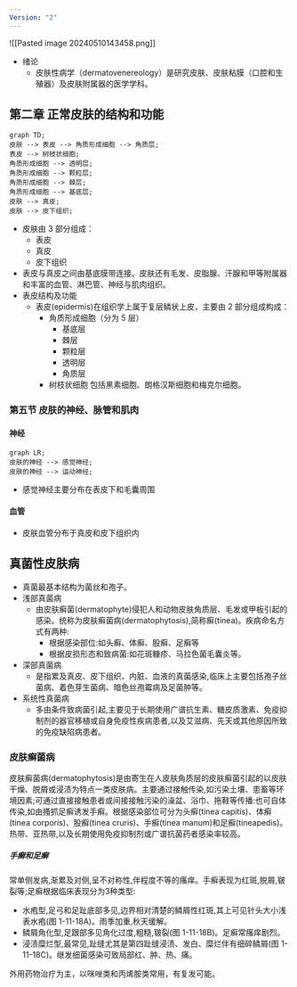 ```yaml
---
Version: "2"
---
```

![[Pasted image 20240510143458.png]]
- 绪论
	- 皮肤性病学（dermatovenereology）是研究皮肤、皮肤粘膜（口腔和生殖器）及皮肤附属器的医学学科。
## 第二章 正常皮肤的结构和功能

```mermaid
graph TD;
皮肤 --> 表皮 --> 角质形成细胞 --> 角质层;
表皮 --> 树枝状细胞;
角质形成细胞 --> 透明层;
角质形成细胞 --> 颗粒层;
角质形成细胞 --> 棘层;
角质形成细胞 --> 基底层;
皮肤 --> 真皮;
皮肤 --> 皮下组织;
```

- 皮肤由 3 部分组成：
	- 表皮
	- 真皮
	- 皮下组织
- 表皮与真皮之间由基底膜带连接。皮肤还有毛发、皮脂腺、汗腺和甲等附属器和丰富的血管、淋巴管、神经与肌肉组织。
- 表皮结构及功能
	- 表皮(epidermis)在组织学上属于复层鳞状上皮，主要由 2 部分组成构成：
		- 角质形成细胞（分为 5 层）
			- 基底层
			- 棘层
			- 颗粒层
			- 透明层
			- 角质层
		- 树枝状细胞
			包括黑素细胞、朗格汉斯细胞和梅克尔细胞。

### 第五节 皮肤的神经、脉管和肌肉

#### 神经

```mermaid
graph LR;
皮肤的神经 --> 感觉神经;
皮肤的神经 --> 运动神经;
```
- 感觉神经主要分布在表皮下和毛囊周围

#### 血管

- 皮肤血管分布于真皮和皮下组织内

## 真菌性皮肤病

- 真菌最基本结构为菌丝和孢子。
- 浅部真菌病
	- 由皮肤癣菌(dermatophyte)侵犯人和动物皮肤角质层、毛发或甲板引起的感染。统称为皮肤癣菌病(dermatophytosis),简称癣(tinea)。疾病命名方式有两种:
		- 根据感染部位:如头癣、体癣、股癣、足癣等
		- 根据皮损形态和致病菌:如花斑糠疹、马拉色菌毛囊炎等。
- 深部真菌病
	- 是指累及真皮、皮下组织、内脏、血液的真菌感染,临床上主要包括孢子丝菌病、着色芽生菌病、暗色丝孢霉病及足菌肿等。
- 系统性真菌病
	- 多由条件致病菌引起,主要见于长期使用广谱抗生素、糖皮质激素、免疫抑制剂的器官移植或自身免疫性疾病患者,以及艾滋病、先天或其他原因所致的免疫缺陷病患者。

### 皮肤癣菌病

皮肤癣菌病(dermatophytosis)是由寄生在人皮肤角质层的皮肤癣菌引起的以皮肤干燥、脱屑或浸渍为特点一类皮肤病。主要通过接触传染,如污染土壤、患畜等环境因素;可通过直接接触患者或间接接触污染的澡盆、浴巾、拖鞋等传播:也可自体传染,如由搔抓足癣诱发手癣。根据感染部位可分为头癣(tinea capitis)、体癣(tinea corporis)、股癬(tinea cruris)、手癬(tinea manum)和足癬(tineapedis)。热带、亚热带,以及长期使用免疫抑制剂或广谱抗菌药者感染率较高。

##### 手癣和足癣

常单侧发病,渐累及对侧,呈不对称性,伴程度不等的瘙痒。手癣表现为红斑,脱屑,皲裂等;足癣根据临床表现分为3种类型:
- 水疱型,足弓和足趾底部多见,边界相对清楚的鳞屑性红斑,其上可见针头大小浅表水疱(图 1-11-18A)。雨季加重,秋天缓解。
- 鳞屑角化型,足跟部多见角化过度,粗糙,皲裂(图 1-11-18B)。足癣常瘙痒剧烈。
- 浸渍糜烂型,最常见,趾缝尤其是第四趾缝浸渍、发白、糜烂伴有细碎鳞屑(图 1-11-18C)。继发细菌感染可致局部红、肿、热、痛。

外用药物治疗为主，以咪唑类和丙烯胺类常用，有复发可能。